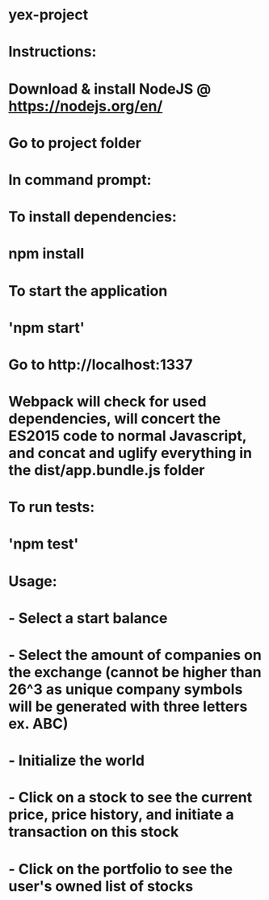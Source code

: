# yex-project
#
# Instructions:
#	
# Download & install NodeJS @ https://nodejs.org/en/
#
# Go to project folder
#	
# In command prompt:
#
# To install dependencies:
#
# npm install
#
# To start the application
#
# 'npm start'
#
# Go to http://localhost:1337
#
# Webpack will check for used dependencies, will concert the ES2015 code to normal Javascript, and concat and uglify everything in the dist/app.bundle.js folder
#
# To run tests:
#
# 'npm test'
#
# Usage:
#
# - Select a start balance
#	
#	- Select the amount of companies on the exchange (cannot be higher than 26^3 as unique company symbols will be generated with three letters ex. ABC)
# 
# - Initialize the world
#
# - Click on a stock to see the current price, price history, and initiate a transaction on this stock
#
# - Click on the portfolio to see the user's owned list of stocks
#
#
#
